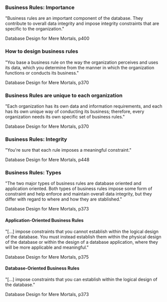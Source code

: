 ### Business Rules: Importance

"Business rules are an important component of the database. They contribute to overall data integrity and impose integrity constraints that are specific to the organization."

Database Design for Mere Mortals, p400

### How to design business rules

"You base a business rule on the way the organization perceives and uses its data, which you determine from the manner in which the organization functions or conducts its business."

Database Design for Mere Mortals, p370

### Business Rules are unique to each organization

"Each organization has its own data and information requirements, and each has its own unique way of conducting its business; therefore, every organization needs its own specific set of business rules."

Database Design for Mere Mortals, p370

### Business Rules: Integrity

"You're sure that each rule imposes a meaningful constraint."

Database Design for Mere Mortals, p448

### Business Rules: Types

"The two major types of business rules are database oriented and application oriented. Both types of business rules impose some form of constraint and help enforce and maintain overall data integrity, but they differ with regard to where and how they are stablished."

Database Design for Mere Mortals, p373

#### Application-Oriented Business Rules

"[...] impose constraints that you cannot establish within the logical design of the database. You must instead establish them within the physical design of the database or within the design of a database application, where they will be more applicable and meaningful."

Database Design for Mere Mortals, p375

#### Database-Oriented Business Rules

"[...] impose constraints that you can establish within the logical design of the database."

Database Design for Mere Mortals, p373